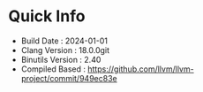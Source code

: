 # Quick Info
* Build Date : 2024-01-01
* Clang Version : 18.0.0git
* Binutils Version : 2.40
* Compiled Based : https://github.com/llvm/llvm-project/commit/949ec83e
